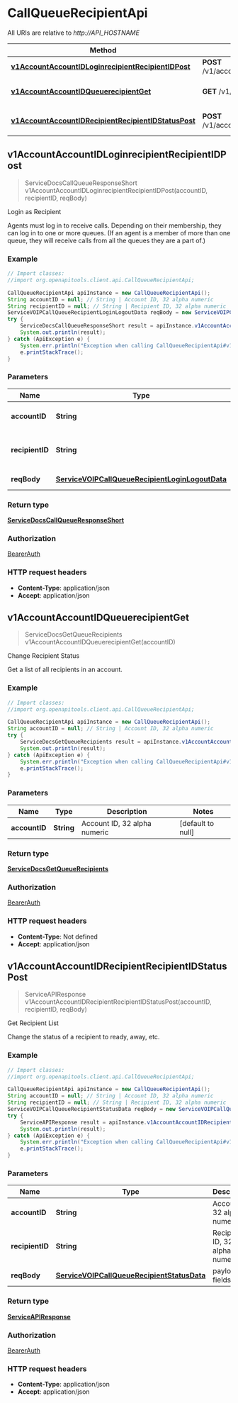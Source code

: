 # CallQueueRecipientApi

All URIs are relative to *http://API_HOSTNAME*

Method | HTTP request | Description
------------- | ------------- | -------------
[**v1AccountAccountIDLoginrecipientRecipientIDPost**](CallQueueRecipientApi.md#v1AccountAccountIDLoginrecipientRecipientIDPost) | **POST** /v1/account/{accountID}/loginrecipient/{recipientID} | Login as Recipient
[**v1AccountAccountIDQueuerecipientGet**](CallQueueRecipientApi.md#v1AccountAccountIDQueuerecipientGet) | **GET** /v1/account/{accountID}/queuerecipient | Change Recipient Status
[**v1AccountAccountIDRecipientRecipientIDStatusPost**](CallQueueRecipientApi.md#v1AccountAccountIDRecipientRecipientIDStatusPost) | **POST** /v1/account/{accountID}/recipient/{recipientID}/status | Get Recipient List



## v1AccountAccountIDLoginrecipientRecipientIDPost

> ServiceDocsCallQueueResponseShort v1AccountAccountIDLoginrecipientRecipientIDPost(accountID, recipientID, reqBody)

Login as Recipient

Agents must log in to receive calls. Depending on their membership, they can log in to one or more queues. (If an agent is a member of more than one queue, they will receive calls from all the queues they are a part of.)

### Example

```java
// Import classes:
//import org.openapitools.client.api.CallQueueRecipientApi;

CallQueueRecipientApi apiInstance = new CallQueueRecipientApi();
String accountID = null; // String | Account ID, 32 alpha numeric
String recipientID = null; // String | Recipient ID, 32 alpha numeric
ServiceVOIPCallQueueRecipientLoginLogoutData reqBody = new ServiceVOIPCallQueueRecipientLoginLogoutData(); // ServiceVOIPCallQueueRecipientLoginLogoutData | payload fields
try {
    ServiceDocsCallQueueResponseShort result = apiInstance.v1AccountAccountIDLoginrecipientRecipientIDPost(accountID, recipientID, reqBody);
    System.out.println(result);
} catch (ApiException e) {
    System.err.println("Exception when calling CallQueueRecipientApi#v1AccountAccountIDLoginrecipientRecipientIDPost");
    e.printStackTrace();
}
```

### Parameters


Name | Type | Description  | Notes
------------- | ------------- | ------------- | -------------
 **accountID** | **String**| Account ID, 32 alpha numeric | [default to null]
 **recipientID** | **String**| Recipient ID, 32 alpha numeric | [default to null]
 **reqBody** | [**ServiceVOIPCallQueueRecipientLoginLogoutData**](ServiceVOIPCallQueueRecipientLoginLogoutData.md)| payload fields |

### Return type

[**ServiceDocsCallQueueResponseShort**](ServiceDocsCallQueueResponseShort.md)

### Authorization

[BearerAuth](../README.md#BearerAuth)

### HTTP request headers

- **Content-Type**: application/json
- **Accept**: application/json


## v1AccountAccountIDQueuerecipientGet

> ServiceDocsGetQueueRecipients v1AccountAccountIDQueuerecipientGet(accountID)

Change Recipient Status

Get a list of all recipients in an account.

### Example

```java
// Import classes:
//import org.openapitools.client.api.CallQueueRecipientApi;

CallQueueRecipientApi apiInstance = new CallQueueRecipientApi();
String accountID = null; // String | Account ID, 32 alpha numeric
try {
    ServiceDocsGetQueueRecipients result = apiInstance.v1AccountAccountIDQueuerecipientGet(accountID);
    System.out.println(result);
} catch (ApiException e) {
    System.err.println("Exception when calling CallQueueRecipientApi#v1AccountAccountIDQueuerecipientGet");
    e.printStackTrace();
}
```

### Parameters


Name | Type | Description  | Notes
------------- | ------------- | ------------- | -------------
 **accountID** | **String**| Account ID, 32 alpha numeric | [default to null]

### Return type

[**ServiceDocsGetQueueRecipients**](ServiceDocsGetQueueRecipients.md)

### Authorization

[BearerAuth](../README.md#BearerAuth)

### HTTP request headers

- **Content-Type**: Not defined
- **Accept**: application/json


## v1AccountAccountIDRecipientRecipientIDStatusPost

> ServiceAPIResponse v1AccountAccountIDRecipientRecipientIDStatusPost(accountID, recipientID, reqBody)

Get Recipient List

Change the status of a recipient to ready, away, etc.

### Example

```java
// Import classes:
//import org.openapitools.client.api.CallQueueRecipientApi;

CallQueueRecipientApi apiInstance = new CallQueueRecipientApi();
String accountID = null; // String | Account ID, 32 alpha numeric
String recipientID = null; // String | Recipient ID, 32 alpha numeric
ServiceVOIPCallQueueRecipientStatusData reqBody = new ServiceVOIPCallQueueRecipientStatusData(); // ServiceVOIPCallQueueRecipientStatusData | payload fields
try {
    ServiceAPIResponse result = apiInstance.v1AccountAccountIDRecipientRecipientIDStatusPost(accountID, recipientID, reqBody);
    System.out.println(result);
} catch (ApiException e) {
    System.err.println("Exception when calling CallQueueRecipientApi#v1AccountAccountIDRecipientRecipientIDStatusPost");
    e.printStackTrace();
}
```

### Parameters


Name | Type | Description  | Notes
------------- | ------------- | ------------- | -------------
 **accountID** | **String**| Account ID, 32 alpha numeric | [default to null]
 **recipientID** | **String**| Recipient ID, 32 alpha numeric | [default to null]
 **reqBody** | [**ServiceVOIPCallQueueRecipientStatusData**](ServiceVOIPCallQueueRecipientStatusData.md)| payload fields |

### Return type

[**ServiceAPIResponse**](ServiceAPIResponse.md)

### Authorization

[BearerAuth](../README.md#BearerAuth)

### HTTP request headers

- **Content-Type**: application/json
- **Accept**: application/json

